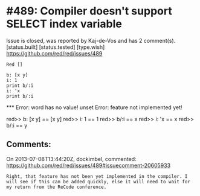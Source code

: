 
#489: Compiler doesn't support SELECT index variable
================================================================================
Issue is closed, was reported by Kaj-de-Vos and has 2 comment(s).
[status.built] [status.tested] [type.wish]
<https://github.com/red/red/issues/489>

```
Red []

b: [x y]
i: 1
print b/:i
i: 'x
print b/:i
```

**\* Error: word has no value!
unset
Error: feature not implemented yet!

red>> b: [x y]
== [x y]
red>> i: 1
== 1
red>> b/:i
== x
red>> i: 'x
== x
red>> b/:i
== y



Comments:
--------------------------------------------------------------------------------

On 2013-07-08T13:44:20Z, dockimbel, commented:
<https://github.com/red/red/issues/489#issuecomment-20605933>

    Right, that feature has not been yet implemented in the compiler. I will see if this can be added quickly, else it will need to wait for my return from the ReCode conference.

